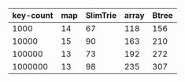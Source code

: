 | key-count | map | SlimTrie | array | Btree |
|-----------|-----|----------|-------|-------|
|      1000 |  14 |       67 |   118 |   156 |
|     10000 |  15 |       90 |   163 |   210 |
|    100000 |  13 |       73 |   192 |   272 |
|   1000000 |  13 |       98 |   235 |   307 |
